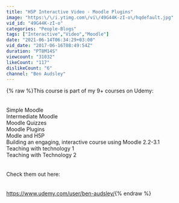 ```yaml
---
title: "H5P Interactive Video - Moodle Plugins"
image: "https:\/\/i.ytimg.com\/vi\/49G44K-zI-o\/hqdefault.jpg"
vid_id: "49G44K-zI-o"
categories: "People-Blogs"
tags: ["Interactive","Video","Moodle"]
date: "2021-06-14T06:34:29+03:00"
vid_date: "2017-06-16T08:49:54Z"
duration: "PT8M14S"
viewcount: "31032"
likeCount: "117"
dislikeCount: "6"
channel: "Ben Audsley"
---
```

{% raw %}This course is part of my 9+ courses on Udemy:<br /><br /><br />Simple Moodle <br />Intermediate Moodle<br />Moodle Quizzes<br />Moodle Plugins<br />Modle and H5P<br />Building an engaging, interactive course using Moodle 2.2-3.1<br />Teaching with technology 1<br />Teaching with Technology 2<br /><br /><br />Check them out here: <br /><br /><br /><a rel="nofollow" target="blank" href="https://www.udemy.com/user/ben-audsley/">https://www.udemy.com/user/ben-audsley/</a>{% endraw %}
